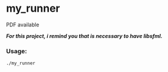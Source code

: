 # my_runner
PDF available

___For this project, i remind you that is necessary to have libsfml.___
### Usage:
    ./my_runner
